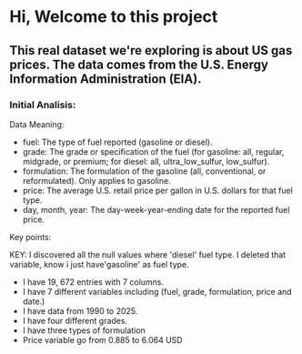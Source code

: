 # Hi, Welcome to this project

## This real dataset we're exploring is about US gas prices. The data comes from the U.S. Energy Information Administration (EIA).


### Initial Analisis:


Data Meaning:

*  fuel: The type of fuel reported (gasoline or diesel).
*  grade: The grade or specification of the fuel (for gasoline: all, regular, midgrade, or premium; for diesel: all, ultra_low_sulfur, low_sulfur).
*  formulation: The formulation of the gasoline (all, conventional, or reformulated). Only applies to gasoline.
*  price: The average U.S. retail price per gallon in U.S. dollars for that fuel type.
*  day, month, year: The day-week-year-ending date for the reported fuel price.

  
Key points:

KEY: I discovered all the null values where 'diesel' fuel type. I deleted that variable, know i just have'gasoline' as fuel type.

*  I have 19, 672 entries with 7 columns.
*  I have 7 different variables including (fuel, grade, formulation, price and date.)
*  I have data from 1990 to 2025.
*  I have four different grades.
*  I have three types of formulation
*  Price variable go from 0.885 to 6.064 USD
